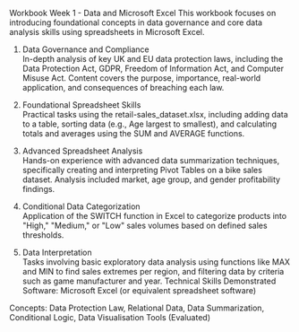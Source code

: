 
Workbook Week 1 - Data and Microsoft Excel
This workbook focuses on introducing foundational concepts in data governance and core data analysis skills using spreadsheets in Microsoft Excel.
1. Data Governance and Compliance	
In-depth analysis of key UK and EU data protection laws, including the Data Protection Act, GDPR, Freedom of Information Act, and Computer Misuse Act. Content covers the purpose, importance, real-world application, and consequences of breaching each law.

2. Foundational Spreadsheet Skills	
Practical tasks using the retail-sales_dataset.xlsx, including adding data to a table, sorting data (e.g., Age largest to smallest), and calculating totals and averages using the SUM and AVERAGE functions.

3. Advanced Spreadsheet Analysis	
Hands-on experience with advanced data summarization techniques, specifically creating and interpreting Pivot Tables on a bike sales dataset. Analysis included market, age group, and gender profitability findings.

4. Conditional Data Categorization	
Application of the SWITCH function in Excel to categorize products into "High," "Medium," or "Low" sales volumes based on defined sales thresholds.

5. Data Interpretation	
Tasks involving basic exploratory data analysis using functions like MAX and MIN to find sales extremes per region, and filtering data by criteria such as game manufacturer and year.
Technical Skills Demonstrated
Software: Microsoft Excel (or equivalent spreadsheet software)

Concepts: Data Protection Law, Relational Data, Data Summarization, Conditional Logic, Data Visualisation Tools (Evaluated)
